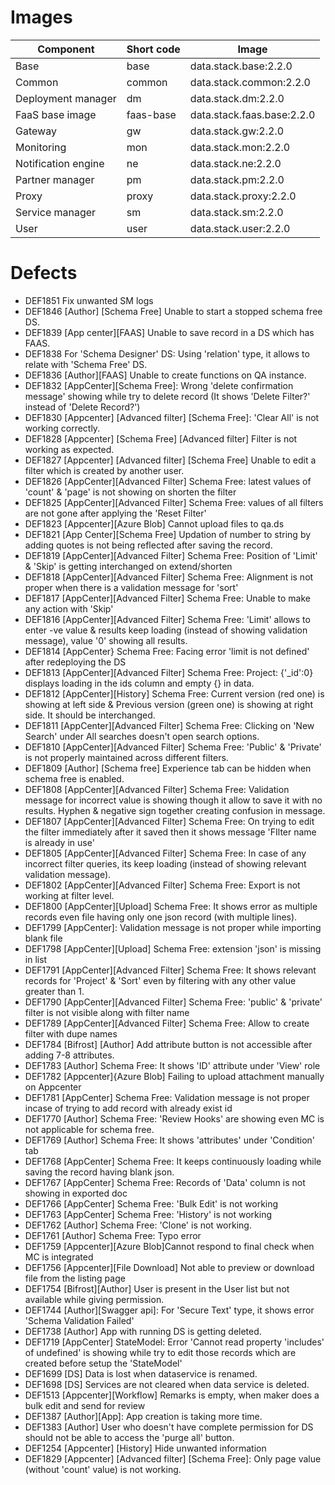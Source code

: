 # Images

| Component | Short code | Image |
|--|--|--|
| Base | base | data.stack.base:2.2.0 |
| Common | common | data.stack.common:2.2.0 |
| Deployment manager | dm | data.stack.dm:2.2.0 |
| FaaS base image | faas-base | data.stack.faas.base:2.2.0 |
| Gateway | gw | data.stack.gw:2.2.0 |
| Monitoring | mon | data.stack.mon:2.2.0 |
| Notification engine | ne | data.stack.ne:2.2.0 |
| Partner manager | pm | data.stack.pm:2.2.0 |
| Proxy | proxy | data.stack.proxy:2.2.0 |
| Service manager | sm | data.stack.sm:2.2.0 |
| User | user | data.stack.user:2.2.0 |

# Defects

* DEF1851 Fix unwanted SM logs
* DEF1846 \[Author\] \[Schema Free\] Unable to start a stopped schema free DS.
* DEF1839 \[App center\]\[FAAS\] Unable to save record in a DS which has FAAS.
* DEF1838 For 'Schema Designer' DS: Using 'relation' type, it allows to relate with 'Schema Free' DS.
* DEF1836 \[Author\]\[FAAS\] Unable to create functions on QA instance.
* DEF1832 \[AppCenter\]\[Schema Free\]: Wrong 'delete confirmation message' showing while try to delete record (It shows 'Delete Filter?' instead of 'Delete Record?')
* DEF1830 \[Appcenter\] \[Advanced filter\] \[Schema Free\]: 'Clear All' is not working correctly.
* DEF1828 \[Appcenter\] \[Schema Free\] \[Advanced filter\] Filter is not working as expected.
* DEF1827 \[Appcenter\] \[Advanced filter\] \[Schema Free\] Unable to edit a filter which is created by another user.
* DEF1826  \[AppCenter\]\[Advanced Filter\] Schema Free: latest values of 'count' & 'page' is not showing on shorten the filter
* DEF1825 \[AppCenter\]\[Advanced Filter\] Schema Free: values of all filters are not gone after applying the 'Reset Filter'
* DEF1823 \[Appcenter\]\[Azure Blob\] Cannot upload files to qa.ds
* DEF1821 \[App Center\]\[Schema Free\] Updation of number to string by adding quotes is not being reflected after saving the record.
* DEF1819 \[AppCenter\]\[Advanced Filter\] Schema Free: Position of 'Limit' & 'Skip' is getting interchanged on extend/shorten
* DEF1818 \[AppCenter\]\[Advanced Filter\] Schema Free: Alignment is not proper when there is a validation message for 'sort'
* DEF1817 \[AppCenter\]\[Advanced Filter\] Schema Free: Unable to make any action with 'Skip'
* DEF1816 \[AppCenter\]\[Advanced Filter\] Schema Free: 'Limit' allows to enter -ve value & results keep loading (instead of showing validation message), value '0' showing all results.  
* DEF1814 \[AppCenter} Schema Free: Facing error 'limit is not defined' after redeploying the DS
* DEF1813 \[AppCenter\]\[Advanced Filter\] Schema Free:  Project: {'_id':0} displays loading in the ids column and empty {} in data.
* DEF1812 \[AppCenter\]\[History\] Schema Free: Current version (red one) is showing at left side & Previous version (green one) is showing at right side. It should be interchanged.
* DEF1811 \[AppCenter\]\[Advanced Filter\] Schema Free: Clicking on 'New Search' under All searches doesn't open search options.
* DEF1810 \[AppCenter\]\[Advanced Filter\] Schema Free: 'Public' & 'Private' is not properly maintained across different filters.
* DEF1809 \[Author\] \[Schema free\] Experience tab can be hidden when schema free is enabled.
* DEF1808 \[AppCenter\]\[Advanced Filter\] Schema Free: Validation message for incorrect value is showing though it allow to save it with no results. Hyphen & negative sign together creating confusion in message.
* DEF1807 \[AppCenter\]\[Advanced Filter\] Schema Free: On trying to edit the filter immediately after it saved then it shows message 'FIlter name is already in use'
* DEF1805 \[AppCenter\]\[Advanced Filter\] Schema Free: In case of any incorrect filter queries, its keep loading (instead of showing relevant validation message).
* DEF1802 \[AppCenter\]\[Advanced Filter\] Schema Free: Export is not working at filter level.
* DEF1800 \[AppCenter\]\[Upload\] Schema Free: It shows error as multiple records even file having only one json record (with multiple lines).
* DEF1799 \[AppCenter\]: Validation message is not proper while importing blank file
* DEF1798 \[AppCenter\]\[Upload\] Schema Free: extension 'json' is missing in list
* DEF1791 \[AppCenter\]\[Advanced Filter\] Schema Free: It shows relevant records for 'Project' & 'Sort' even by filtering with any other value greater than 1.
* DEF1790 \[AppCenter\]\[Advanced Filter\] Schema Free: 'public' & 'private' filter is not visible along with filter name
* DEF1789 \[AppCenter\]\[Advanced Filter\] Schema Free: Allow to create filter with dupe names
* DEF1784 \[Bifrost\] \[Author\] Add attribute button is not accessible after adding 7-8 attributes.
* DEF1783  \[Author\] Schema Free: It shows 'ID' attribute under 'View' role
* DEF1782 \[Appcenter\]{Azure Blob\] Failing to upload attachment manually on Appcenter
* DEF1781 \[AppCenter\] Schema Free: Validation message is not proper incase of trying to add record with already exist id
* DEF1770 \[Author\] Schema Free: 'Review Hooks' are showing even MC is not applicable for schema free.
* DEF1769 \[Author\] Schema Free: It shows 'attributes' under 'Condition' tab
* DEF1768 \[AppCenter\] Schema Free: It keeps continuously loading while saving the record having blank json.
* DEF1767 \[AppCenter\] Schema Free: Records of 'Data' column is not showing in exported doc
* DEF1766 \[AppCenter\] Schema Free: 'Bulk Edit' is not working
* DEF1763 \[AppCenter\] Schema Free: 'History' is not working
* DEF1762 \[Author\] Schema Free: 'Clone' is not working.
* DEF1761 \[Author\] Schema Free: Typo error
* DEF1759 \[Appcenter\]\[Azure Blob\]Cannot respond to final check when MC is integrated
* DEF1756 \[Appcenter\]\[File Download\] Not able to preview or download file from the listing page
* DEF1754 \[Bifrost\]\[Author\] User is present in the User list but not available while giving permission.
* DEF1744  \[Author\]\[Swagger api\]: For 'Secure Text' type, it shows error 'Schema Validation Failed'
* DEF1738 \[Author\] App with running DS is getting deleted.
* DEF1719 \[AppCenter\] StateModel: Error 'Cannot read property 'includes' of undefined' is showing  while try to edit those records which are created before setup the 'StateModel'
* DEF1699 \[DS\] Data is lost when dataservice is renamed.
* DEF1698 \[DS\] Services are not cleared when data service is deleted.
* DEF1513 \[Appcenter\]\[Workflow\] Remarks is empty, when maker does a bulk edit and send for review
* DEF1387 \[Author\]\[App\]: App creation is taking more time.
* DEF1383 \[Author\] User who doesn't have complete permission for DS should not be able to access the 'purge all' button.
* DEF1254 \[Appcenter\] \[History\] Hide unwanted  information
* DEF1829  \[Appcenter\] \[Advanced filter\] \[Schema Free\]: Only page value (without 'count' value) is not working.